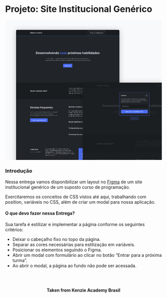 <h1>Projeto: Site Institucional Genérico</h1>

<img src="./assets/example-1.jpg" alt="example 1" />

<h3>Introdução</h3>
Nessa entrega vamos disponibilizar um layout no <a href="https://www.figma.com/file/stLg9Yk0hCj0QHwnBnldc7/P%C3%A1gina-Institucional-Gen%C3%A9rica?node-id=0%3A1">Figma</a> de um site
institucional genérico de um suposto curso de programação.

Exercitaremos os conceitos de CSS vistos até aqui, trabalhando com position, variáveis no CSS, além de criar um modal para nossa aplicação.

<h4>O que devo fazer nessa Entrega?</h4>
Sua tarefa é estilizar e implementar a página conforme os seguintes
critérios:

- Deixar o cabeçalho fixo no topo da página.
- Separar as cores necessárias para estilização em variáveis.
- Posicionar os elementos seguindo o Figma.
- Abrir um modal com formulário ao clicar no botão “Entrar para a próxima turma”.
- Ao abrir o modal, a página ao fundo não pode ser acessada.
<br>
<br>

<p align="center"><b>Taken from Kenzie Academy Brasil</b></p>
